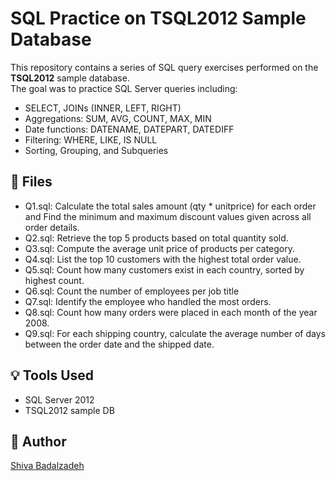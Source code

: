 # SQL Practice on TSQL2012 Sample Database

This repository contains a series of SQL query exercises performed on the **TSQL2012** sample database.  
The goal was to practice SQL Server queries including:

- SELECT, JOINs (INNER, LEFT, RIGHT)
- Aggregations: SUM, AVG, COUNT, MAX, MIN
- Date functions: DATENAME, DATEPART, DATEDIFF
- Filtering: WHERE, LIKE, IS NULL
- Sorting, Grouping, and Subqueries

## 📁 Files

- Q1.sql: Calculate the total sales amount (qty * unitprice) for each order and Find the minimum and maximum discount values given across all order details.
- Q2.sql: Retrieve the top 5 products based on total quantity sold.
- Q3.sql: Compute the average unit price of products per category.
- Q4.sql: List the top 10 customers with the highest total order value.
- Q5.sql: Count how many customers exist in each country, sorted by highest count.
- Q6.sql: Count the number of employees per job title
- Q7.sql: Identify the employee who handled the most orders.
- Q8.sql: Count how many orders were placed in each month of the year 2008.
- Q9.sql: For each shipping country, calculate the average number of days between the order date and the shipped date.

## 💡 Tools Used

- SQL Server 2012
- TSQL2012 sample DB

## 🔗 Author

[Shiva Badalzadeh](https://www.linkedin.com/in/shiva-badalzadeh)  
